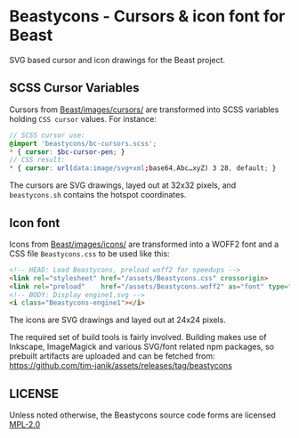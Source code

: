 # Beastycons - Cursors & icon font for Beast

SVG based cursor and icon drawings for the Beast project.

## SCSS Cursor Variables

Cursors from [Beast/images/cursors/](https://github.com/tim-janik/beast/tree/master/images/cursors/)
are transformed into SCSS variables holding `CSS cursor` values. For instance:

```SCSS
// SCSS cursor use:
@import 'beastycons/bc-cursors.scss';
* { cursor: $bc-cursor-pen; }
// CSS result:
* { cursor: url(data:image/svg+xml;base64,Abc…xyZ) 3 28, default; }
```

The cursors are SVG drawings, layed out at 32x32 pixels,
and `beastycons.sh` contains the hotspot coordinates.

## Icon font

Icons from [Beast/images/icons/](https://github.com/tim-janik/beast/tree/master/images/icons/)
are transformed into a WOFF2 font and a CSS file `Beastycons.css` to be used like this:

```HTML
<!-- HEAD: Load Beastycons, preload woff2 for speedups -->
<link rel="stylesheet" href="/assets/Beastycons.css" crossorigin>
<link rel="preload"    href="/assets/Beastycons.woff2" as="font" type="font/woff2" crossorigin>
<!-- BODY: Display engine1.svg -->
<i class="Beastycons-engine1"></i>
```

The icons are SVG drawings and layed out at 24x24 pixels.

The required set of build tools is fairly involved. Building makes use of Inkscape,
ImageMagick and various SVG/font related npm packages, so prebuilt artifacts are
uploaded and can be fetched from:
	https://github.com/tim-janik/assets/releases/tag/beastycons

## LICENSE

Unless noted otherwise, the Beastycons source code forms are licensed
[MPL-2.0](http://mozilla.org/MPL/2.0)
